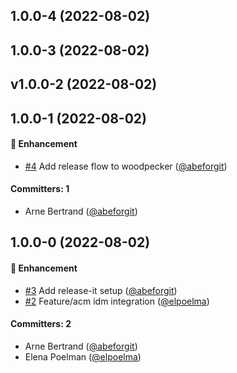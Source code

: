 

## 1.0.0-4 (2022-08-02)


## 1.0.0-3 (2022-08-02)


## v1.0.0-2 (2022-08-02)


## 1.0.0-1 (2022-08-02)

#### :rocket: Enhancement
* [#4](https://github.com/lblod/frontend-reglementaire-bijlage/pull/4) Add release flow to woodpecker ([@abeforgit](https://github.com/abeforgit))

#### Committers: 1
- Arne Bertrand ([@abeforgit](https://github.com/abeforgit))


## 1.0.0-0 (2022-08-02)

#### :rocket: Enhancement
* [#3](https://github.com/lblod/frontend-reglementaire-bijlage/pull/3) Add release-it setup ([@abeforgit](https://github.com/abeforgit))
* [#2](https://github.com/lblod/frontend-reglementaire-bijlage/pull/2) Feature/acm idm integration ([@elpoelma](https://github.com/elpoelma))

#### Committers: 2
- Arne Bertrand ([@abeforgit](https://github.com/abeforgit))
- Elena Poelman ([@elpoelma](https://github.com/elpoelma))

